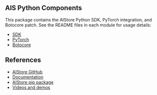 ## AIS Python Components

This package contains the AIStore Python SDK, PyTorch integration, and Botocore patch. 
See the README files in each module for usage details:

- [SDK](https://github.com/NVIDIA/aistore/blob/main/python/aistore/sdk/README.md)
- [PyTorch](https://github.com/NVIDIA/aistore/blob/main/python/aistore/pytorch/README.md)
- [Botocore](https://github.com/NVIDIA/aistore/blob/main/python/aistore/botocore_patch/README.md)

## References

* [AIStore GitHub](https://github.com/NVIDIA/aistore)
* [Documentation](https://aistore.nvidia.com/docs)
* [AIStore pip package](https://pypi.org/project/aistore/)
* [Videos and demos](https://github.com/NVIDIA/aistore/blob/main/docs/videos.md)
